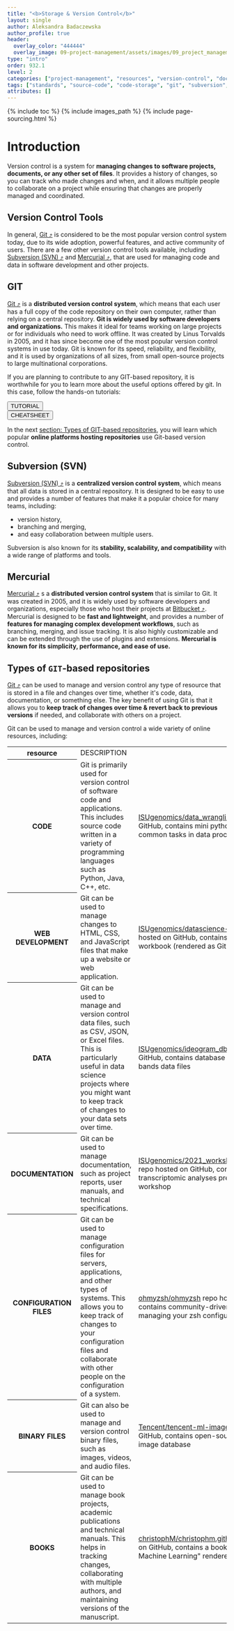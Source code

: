 ```yaml
---
title: "<b>Storage & Version Control</b>"
layout: single
author: Aleksandra Badaczewska
author_profile: true
header:
  overlay_color: "444444"
  overlay_image: 09-project-management/assets/images/09_project_management_banner.png
type: "intro"
order: 932.1
level: 2
categories: ["project-management", "resources", "version-control", "documentation", "code-development", "developer-tools"]
tags: ["standards", "source-code", "code-storage", "git", "subversion", "SVN", "Mercurial", "repository"]
attributes: []
---
```


{% include toc %}
{% include images_path %}
{% include page-sourcing.html %}


# Introduction

Version control is a system for **managing changes to software projects, documents, or any other set of files**. It provides a history of changes, so you can track who made changes and when, and it allows multiple people to collaborate on a project while ensuring that changes are properly managed and coordinated.


## Version Control Tools

In general, <a href="https://git-scm.com" target="_blank">Git  ⤴</a> is considered to be the most popular version control system today, due to its wide adoption, powerful features, and active community of users. There are a few other version control tools available, including <a href="https://subversion.apache.org/" target="_blank">Subversion (SVN)  ⤴</a> and <a href="https://www.mercurial-scm.org/" target="_blank">Mercurial  ⤴</a>, that are used for managing code and data in software development and other projects.

## <b class="prefix-2"></b>GIT

<a href="https://git-scm.com" target="_blank">Git  ⤴</a> is a **distributed version control system**, which means that each user has a full copy of the code repository on their own computer, rather than relying on a central repository. **Git is widely used by software developers and organizations.** This makes it ideal for teams working on large projects or for individuals who need to work offline. It was created by Linus Torvalds in 2005, and it has since become one of the most popular version control systems in use today. Git is known for its speed, reliability, and flexibility, and it is used by organizations of all sizes, from small open-source projects to large multinational corporations.

If you are planning to contribute to any GIT-based repository, it is worthwhile for you to learn more about the useful options offered by git. In this case, follow the hands-on tutorials: <br>

<button class="btn c-good mr">TUTORIAL</button> <a class="t-links" href="932.2"></a> <br>
<button class="btn c-alert mr">CHEATSHEET</button> <a class="t-links" href="932.21"></a>

In the next [section: Types of GIT-based repositories](#types-of-git-based-repositories), you will learn which popular **online platforms hosting repositories** use Git-based version control.


## <b class="prefix-2"></b>Subversion (SVN)

<a href="https://subversion.apache.org/" target="_blank">Subversion (SVN)  ⤴</a> is a **centralized version control system**, which means that all data is stored in a central repository. It is designed to be easy to use and provides a number of features that make it a popular choice for many teams, including:
* version history,
* branching and merging,
* and easy collaboration between multiple users.

Subversion is also known for its **stability, scalability, and compatibility** with a wide range of platforms and tools.

## <b class="prefix-2"></b>Mercurial

<a href="https://www.mercurial-scm.org/" target="_blank">Mercurial  ⤴</a> s a **distributed version control system** that is similar to Git. It was created in 2005, and it is widely used by software developers and organizations, especially those who host their projects at <a href="https://bitbucket.org" target="_blank">Bitbucket  ⤴</a>. Mercurial is designed to be **fast and lightweight**, and provides a number of **features for managing complex development workflows**, such as branching, merging, and issue tracking. It is also highly customizable and can be extended through the use of plugins and extensions. **Mercurial is known for its simplicity, performance, and ease of use.**


## Types of `GIT`-based repositories

<a href="https://git-scm.com" target="_blank">Git  ⤴</a> can be used to manage and version control any type of resource that is stored in a file and changes over time, whether it's code, data, documentation, or something else. The key benefit of using Git is that it allows you to **keep track of changes over time & revert back to previous versions** if needed, and collaborate with others on a project.

Git can be used to manage and version control a wide variety of online resources, including:

<table>
  <tr> <th>resource</th> <td width="50%">DESCRIPTION</td> <td class="example"></td></tr>
  <tr> <th>CODE</th> <td>Git is primarily used for version control of software code and applications. This includes source code written in a variety of programming languages such as Python, Java, C++, etc.</td> <td class="bc-example"><a href="https://github.com/ISUgenomics/data_wrangling" target="_blank">ISUgenomics/data_wrangling</a> repo hosted on GitHub, contains mini python apps for common tasks in data processing</td></tr>
  <tr> <th>WEB DEVELOPMENT</th> <td>Git can be used to manage changes to HTML, CSS, and JavaScript files that make up a website or web application.</td> <td class="bc-example"><a href="https://github.com/ISUgenomics/datascience-workbook" target="_blank">ISUgenomics/datascience-workbook</a> repo hosted on GitHub, contains source code of this workbook (rendered as GitHub Pages)</td></tr>
  <tr> <th>DATA</th> <td>Git can be used to manage and version control data files, such as CSV, JSON, or Excel files. This is particularly useful in data science projects where you might want to keep track of changes to your data sets over time.</td> <td class="bc-example"><a href="https://github.com/ISUgenomics/ideogram_db" target="_blank">ISUgenomics/ideogram_db</a> repo hosted on GitHub, contains database of chromosome bands data files</td></tr>
  <tr> <th>DOCUMENTATION</th> <td>Git can be used to manage documentation, such as project reports, user manuals, and technical specifications.</td> <td class="bc-example"><a href="https://github.com/ISUgenomics/2021_workshop_transcriptomics" target="_blank">ISUgenomics/2021_workshop_transcriptomics</a> repo hosted on GitHub, contains transcriptomic analyses presented during workshop</td></tr>
  <tr> <th>CONFIGURATION FILES</th> <td>Git can be used to manage configuration files for servers, applications, and other types of systems. This allows you to keep track of changes to your configuration files and collaborate with other people on the configuration of a system.</td> <td class="bc-example"><a href="https://github.com/ohmyzsh/ohmyzsh" target="_blank">ohmyzsh/ohmyzsh</a> repo hosted on GitHub, contains community-driven framework for managing your zsh configuration</td></tr>
  <tr> <th>BINARY FILES</th> <td>Git can also be used to manage and version control binary files, such as images, videos, and audio files.</td> <td class="bc-example"><a href="https://github.com/Tencent/tencent-ml-images" target="_blank">Tencent/tencent-ml-images</a> repo hosted on GitHub, contains open-source multi-label image database</td></tr>
  <tr> <th>BOOKS</th> <td>Git can be used to manage book projects, academic publications and technical manuals. This helps in tracking changes, collaborating with multiple authors, and maintaining versions of the manuscript.</td> <td class="bc-example"><a href="https://github.com/christophM/christophm.github.io" target="_blank">christophM/christophm.github.io</a> repo hosted on GitHub, contains a book "Interpretable Machine Learning" rendered via <a href="https://christophm.github.io/interpretable-ml-book/" target="_blank">GitHub Pages</a></td></tr>
</table>
